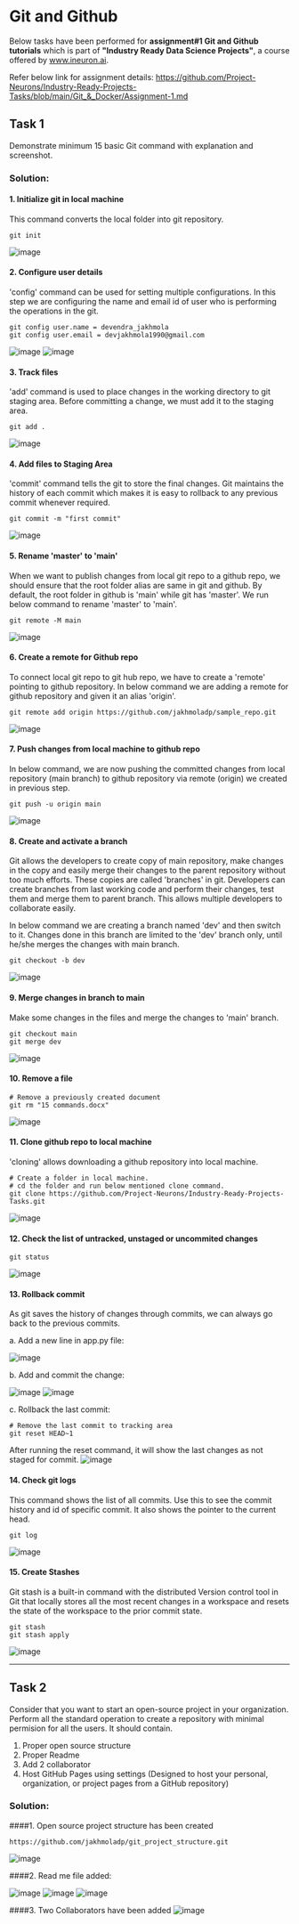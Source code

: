 # Git and Github
Below tasks have been performed for **assignment#1 Git and Github tutorials** which is part of **"Industry Ready Data Science Projects"**, a course offered by www.ineuron.ai. 

Refer below link for assignment details:
https://github.com/Project-Neurons/Industry-Ready-Projects-Tasks/blob/main/Git_&_Docker/Assignment-1.md


## Task 1
Demonstrate minimum 15 basic Git command with explanation and screenshot.

### Solution:
#### 1. Initialize git in local machine
This command converts the local folder into git repository.
```
git init
```
![image](https://user-images.githubusercontent.com/54409180/194898129-6613ce90-4f90-4e04-b116-4d8e458d1d61.png)

#### 2. Configure user details
'config' command can be used for setting multiple configurations. In this step we are configuring the name and email id of user who is performing the operations in the git. 
```
git config user.name = devendra_jakhmola
git config user.email = devjakhmola1990@gmail.com
```
![image](https://user-images.githubusercontent.com/54409180/194898231-69665e1c-ff21-49c6-a02f-7a56c2eed210.png)
![image](https://user-images.githubusercontent.com/54409180/194898341-3fde9ff1-26f8-495d-be75-fbf1a8dce5e9.png)

#### 3. Track files
'add' command is used to place changes in the working directory to git staging area. Before committing a change, we must add it to the staging area.
```
git add .
```
![image](https://user-images.githubusercontent.com/54409180/194899072-43814961-9c54-4ff8-ba79-ed94500c4ee5.png)

#### 4. Add files to Staging Area
'commit' command tells the git to store the final changes. Git maintains the history of each commit which makes it is easy to rollback to any previous commit whenever required.
```
git commit -m "first commit"
```
![image](https://user-images.githubusercontent.com/54409180/194900392-1ae7ae1f-8184-42b0-905c-a3fdb6b069c5.png)


#### 5. Rename 'master' to 'main'
When we want to publish changes from local git repo to a github repo, we should ensure that the root folder alias are same in git and github. By default, the root folder in github is 'main' while git has 'master'. We run below command to rename 'master' to 'main'. 
```
git remote -M main
```
![image](https://user-images.githubusercontent.com/54409180/194901490-e7adc50d-d476-4c6e-9b10-d393ab966c65.png)

#### 6. Create a remote for Github repo
To connect local git repo to git hub repo, we have to create a 'remote' pointing to github repository. In below command we are adding a remote for github repository and given it an alias 'origin'. 
```
git remote add origin https://github.com/jakhmoladp/sample_repo.git
```
![image](https://user-images.githubusercontent.com/54409180/194906552-71bb03f1-41a9-4701-915c-57a5c7de316c.png)

#### 7. Push changes from local machine to github repo
In below command, we are now pushing the committed changes from local repository (main branch) to github repository via remote (origin) we created in previous step.
```
git push -u origin main
```
![image](https://user-images.githubusercontent.com/54409180/194906794-360621a6-8aee-4f99-9ef3-42d86093207c.png)

#### 8. Create and activate a branch
Git allows the developers to create copy of main repository, make changes in the copy and easily merge their changes to the parent repository without too much efforts.
These copies are called 'branches' in git. Developers can create branches from last working code and perform their changes, test them and merge them to parent branch. 
This allows multiple developers to collaborate easily. 

In below command we are creating a branch named 'dev' and then switch to it. Changes done in this branch are limited to the 'dev' branch only, until he/she merges the changes with main branch.
```
git checkout -b dev
```
![image](https://user-images.githubusercontent.com/54409180/194906914-fca1e8db-82b3-42aa-95c6-e6b61c663b0c.png)

#### 9. Merge changes in branch to main
Make some changes in the files and merge the changes to 'main' branch.
```
git checkout main
git merge dev
```
![image](https://user-images.githubusercontent.com/54409180/194907537-48f7df6d-0782-4838-8127-08d04fe35ae6.png)

#### 10. Remove a file
```
# Remove a previously created document
git rm "15 commands.docx"
```
![image](https://user-images.githubusercontent.com/54409180/194907730-ec399b0b-7081-47bf-881b-32fc03935ca8.png)

#### 11. Clone github repo to local machine
'cloning' allows downloading a github repository into local machine.
```
# Create a folder in local machine.
# cd the folder and run below mentioned clone command.
git clone https://github.com/Project-Neurons/Industry-Ready-Projects-Tasks.git
```
![image](https://user-images.githubusercontent.com/54409180/194907861-25e92bcf-19ae-4643-931a-920dfcae991e.png)

#### 12. Check the list of untracked, unstaged or uncommited changes
```
git status
```
![image](https://user-images.githubusercontent.com/54409180/194908121-a2ccdcfa-9e1e-4dde-9e35-957d73eedc42.png)

#### 13. Rollback commit
As git saves the history of changes through commits, we can always go back to the previous commits.

a. Add a new line in app.py file:

![image](https://user-images.githubusercontent.com/54409180/194831390-f24418a9-189e-433a-bf20-b232844168c3.png)

b. Add and commit the change:

![image](https://user-images.githubusercontent.com/54409180/194908330-880df542-8736-48d0-b109-ab7fdef6f04c.png)
![image](https://user-images.githubusercontent.com/54409180/194831610-f2bc3da0-91bb-40e5-bcb0-d674466ed84d.png)

c. Rollback the last commit:
```
# Remove the last commit to tracking area
git reset HEAD~1
```

After running the reset command, it will show the last changes as not staged for commit.
![image](https://user-images.githubusercontent.com/54409180/194908709-129f8009-3b55-4a6d-9201-9301f4b1b328.png)

#### 14. Check git logs
This command shows the list of all commits. Use this to see the commit history and id of specific commit. It also shows the pointer to the current head.
```
git log
```
![image](https://user-images.githubusercontent.com/54409180/194832578-20eb3a8a-3bac-4790-b45b-04a00d1e0c40.png)

#### 15. Create Stashes
Git stash is a built-in command with the distributed Version control tool in Git that locally stores all the most recent changes in a workspace and resets the state of the workspace to the prior commit state.
```
git stash 
git stash apply
```
![image](https://user-images.githubusercontent.com/54409180/194909040-6a466316-2ef6-4678-853d-771094ad7578.png)

----------------------------------------------------------------------------------------------------------------
## Task 2
Consider that you want to start an open-source project in your organization. Perform all the standard operation to create a repository with minimal permision for all the users. It should contain.
1. Proper open source structure
2. Proper Readme
3. Add 2 collaborator
4. Host GitHub Pages using settings (Designed to host your personal, organization, or project pages from a GitHub repository)

### Solution:
####1. Open source project structure has been created
```
https://github.com/jakhmoladp/git_project_structure.git
```
![image](https://user-images.githubusercontent.com/54409180/195248457-840374e8-0534-4d94-853f-4ac2d66fc48c.png)

####2. Read me file added:

![image](https://user-images.githubusercontent.com/54409180/195248226-70a90c9f-088b-43c7-a2b0-3258adf0bfd1.png)
![image](https://user-images.githubusercontent.com/54409180/195248263-849877a1-3a7a-4c17-aa76-5f8f72d90e96.png)
![image](https://user-images.githubusercontent.com/54409180/195248291-cab70264-4e37-4c2b-b434-65200765fb52.png)

####3. Two Collaborators have been added
![image](https://user-images.githubusercontent.com/54409180/195248589-a061c1fa-a82f-4571-bd3b-bddd8bbe3ae3.png)
